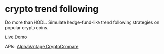 # crypto trend following

Do more than HODL. Simulate hedge-fund-like trend following strategies on popular crypto coins.

[Live Demo](https://ajfryer.github.io/crypto-trend-following/)

APIs: [AlphaVantage](https://www.alphavantage.co/),[CryptoCompare](https://www.cryptocompare.com/)

